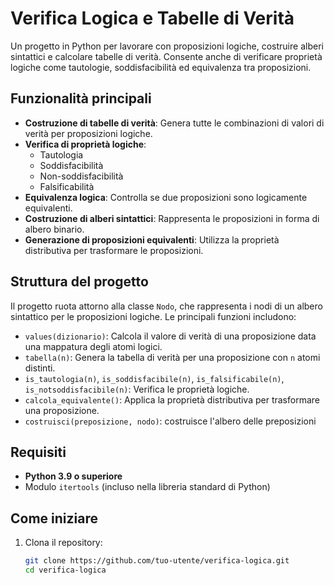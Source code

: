 # Verifica Logica e Tabelle di Verità

Un progetto in Python per lavorare con proposizioni logiche, costruire alberi sintattici e calcolare tabelle di verità. Consente anche di verificare proprietà logiche come tautologie, soddisfacibilità ed equivalenza tra proposizioni.

## Funzionalità principali

- **Costruzione di tabelle di verità**: Genera tutte le combinazioni di valori di verità per proposizioni logiche.
- **Verifica di proprietà logiche**:
  - Tautologia
  - Soddisfacibilità
  - Non-soddisfacibilità
  - Falsificabilità
- **Equivalenza logica**: Controlla se due proposizioni sono logicamente equivalenti.
- **Costruzione di alberi sintattici**: Rappresenta le proposizioni in forma di albero binario.
- **Generazione di proposizioni equivalenti**: Utilizza la proprietà distributiva per trasformare le proposizioni.

## Struttura del progetto

Il progetto ruota attorno alla classe `Nodo`, che rappresenta i nodi di un albero sintattico per le proposizioni logiche. Le principali funzioni includono:

- `values(dizionario)`: Calcola il valore di verità di una proposizione data una mappatura degli atomi logici.
- `tabella(n)`: Genera la tabella di verità per una proposizione con `n` atomi distinti.
- `is_tautologia(n)`, `is_soddisfacibile(n)`, `is_falsificabile(n)`, `is_notsoddisfacibile(n)`: Verifica le proprietà logiche.
- `calcola_equivalente()`: Applica la proprietà distributiva per trasformare una proposizione.
- `costruisci(preposizione, nodo)`: costruisce l'albero delle preposizioni

## Requisiti

- **Python 3.9 o superiore**
- Modulo `itertools` (incluso nella libreria standard di Python)

## Come iniziare

1. Clona il repository:

   ```bash
   git clone https://github.com/tuo-utente/verifica-logica.git
   cd verifica-logica
